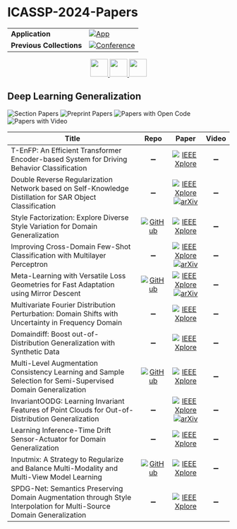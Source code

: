 # ICASSP-2024-Papers

<table>
    <tr>
        <td><strong>Application</strong></td>
        <td>
            <a href="https://huggingface.co/spaces/DmitryRyumin/NewEraAI-Papers" style="float:left;">
                <img src="https://img.shields.io/badge/🤗-NewEraAI--Papers-FFD21F.svg" alt="App" />
            </a>
        </td>
    </tr>
    <tr>
        <td><strong>Previous Collections</strong></td>
        <td>
            <a href="https://github.com/DmitryRyumin/ICASSP-2023-24-Papers/blob/main/README_2023.md">
                <img src="http://img.shields.io/badge/ICASSP-2023-0073AE.svg" alt="Conference">
            </a>
        </td>
    </tr>
</table>

<div align="center">
    <a href="https://github.com/DmitryRyumin/ICASSP-2023-24-Papers/blob/main/sections/2024/main/MLSP-P2.md">
        <img src="https://cdn.jsdelivr.net/gh/DmitryRyumin/NewEraAI-Papers@main/images/left.svg" width="40" alt="" />
    </a>
    <a href="https://github.com/DmitryRyumin/ICASSP-2023-24-Papers/">
        <img src="https://cdn.jsdelivr.net/gh/DmitryRyumin/NewEraAI-Papers@main/images/home.svg" width="40" alt="" />
    </a>
    <a href="https://github.com/DmitryRyumin/ICASSP-2023-24-Papers/blob/main/sections/2024/main/SPCOM-P1.md">
        <img src="https://cdn.jsdelivr.net/gh/DmitryRyumin/NewEraAI-Papers@main/images/right.svg" width="40" alt="" />
    </a>
</div>

## Deep Learning Generalization

![Section Papers](https://img.shields.io/badge/Section%20Papers-12-42BA16) ![Preprint Papers](https://img.shields.io/badge/Preprint%20Papers-14-b31b1b) ![Papers with Open Code](https://img.shields.io/badge/Papers%20with%20Open%20Code-10-1D7FBF) ![Papers with Video](https://img.shields.io/badge/Papers%20with%20Video-0-FF0000)

| **Title** | **Repo** | **Paper** | **Video** |
|-----------|:--------:|:---------:|:---------:|
| T-EnFP: An Efficient Transformer Encoder-based System for Driving Behavior Classification | :heavy_minus_sign: | [![IEEE Xplore](https://img.shields.io/badge/IEEE-10447878-E4A42C.svg)](https://ieeexplore.ieee.org/document/10447878) | :heavy_minus_sign: |
| Double Reverse Regularization Network based on Self-Knowledge Distillation for SAR Object Classification | :heavy_minus_sign: | [![IEEE Xplore](https://img.shields.io/badge/IEEE-10447878-E4A42C.svg)](https://ieeexplore.ieee.org/document/10447878) <br /> [![arXiv](https://img.shields.io/badge/arXiv-2311.15231-b31b1b.svg)](https://arxiv.org/abs/2311.15231) | :heavy_minus_sign: |
| Style Factorization: Explore Diverse Style Variation for Domain Generalization | [![GitHub](https://img.shields.io/github/stars/knzmdnpy/ICASSP2024-STYLE-FACTORIZATION?style=flat)](https://github.com/knzmdnpy/ICASSP2024-STYLE-FACTORIZATION) | [![IEEE Xplore](https://img.shields.io/badge/IEEE-10447878-E4A42C.svg)](https://ieeexplore.ieee.org/document/10447878) | :heavy_minus_sign: |
| Improving Cross-Domain Few-Shot Classification with Multilayer Perceptron | :heavy_minus_sign: | [![IEEE Xplore](https://img.shields.io/badge/IEEE-10447878-E4A42C.svg)](https://ieeexplore.ieee.org/document/10447878) <br /> [![arXiv](https://img.shields.io/badge/arXiv-2312.09589-b31b1b.svg)](https://arxiv.org/abs/2312.09589) | :heavy_minus_sign: |
| Meta-Learning with Versatile Loss Geometries for Fast Adaptation using Mirror Descent | [![GitHub](https://img.shields.io/github/stars/zhangyilang/MetaMirrorDescent?style=flat)](https://github.com/zhangyilang/MetaMirrorDescent) | [![IEEE Xplore](https://img.shields.io/badge/IEEE-10447878-E4A42C.svg)](https://ieeexplore.ieee.org/document/10447878) <br /> [![arXiv](https://img.shields.io/badge/arXiv-2312.13486-b31b1b.svg)](https://arxiv.org/abs/2312.13486) | :heavy_minus_sign: |
| Multivariate Fourier Distribution Perturbation: Domain Shifts with Uncertainty in Frequency Domain | :heavy_minus_sign: | [![IEEE Xplore](https://img.shields.io/badge/IEEE-10447878-E4A42C.svg)](https://ieeexplore.ieee.org/document/10447878) | :heavy_minus_sign: |
| Domaindiff: Boost out-of-Distribution Generalization with Synthetic Data | :heavy_minus_sign: | [![IEEE Xplore](https://img.shields.io/badge/IEEE-10447878-E4A42C.svg)](https://ieeexplore.ieee.org/document/10447878) | :heavy_minus_sign: |
| Multi-Level Augmentation Consistency Learning and Sample Selection for Semi-Supervised Domain Generalization | [![GitHub](https://img.shields.io/github/stars/Y-J-Zhang/MACMatch-RDSS?style=flat)](https://github.com/Y-J-Zhang/MACMatch-RDSS) | [![IEEE Xplore](https://img.shields.io/badge/IEEE-10447878-E4A42C.svg)](https://ieeexplore.ieee.org/document/10447878) | :heavy_minus_sign: |
| InvariantOODG: Learning Invariant Features of Point Clouds for Out-of-Distribution Generalization | :heavy_minus_sign: | [![IEEE Xplore](https://img.shields.io/badge/IEEE-10447878-E4A42C.svg)](https://ieeexplore.ieee.org/document/10447878) <br /> [![arXiv](https://img.shields.io/badge/arXiv-2401.03765-b31b1b.svg)](https://arxiv.org/abs/2401.03765) | :heavy_minus_sign: |
| Learning Inference-Time Drift Sensor-Actuator for Domain Generalization | :heavy_minus_sign: | [![IEEE Xplore](https://img.shields.io/badge/IEEE-10447878-E4A42C.svg)](https://ieeexplore.ieee.org/document/10447878) | :heavy_minus_sign: |
| Inputmix: A Strategy to Regularize and Balance Multi-Modality and Multi-View Model Learning | [![GitHub](https://img.shields.io/github/stars/JesseWong333/inputmix?style=flat)](https://github.com/JesseWong333/inputmix) | [![IEEE Xplore](https://img.shields.io/badge/IEEE-10447878-E4A42C.svg)](https://ieeexplore.ieee.org/document/10447878) | :heavy_minus_sign: |
| SPDG-Net: Semantics Preserving Domain Augmentation through Style Interpolation for Multi-Source Domain Generalization | :heavy_minus_sign: | [![IEEE Xplore](https://img.shields.io/badge/IEEE-10447878-E4A42C.svg)](https://ieeexplore.ieee.org/document/10447878) | :heavy_minus_sign: |
